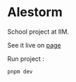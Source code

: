# Alestorm

School project at IIM. 

See it live on [page](https://pieronr.github.io/Alestorm/)

Run project :
````sh
pnpm dev
````
